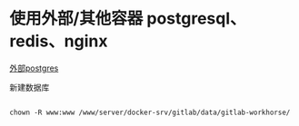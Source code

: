 # 使用外部/其他容器 postgresql、redis、nginx

[外部postgres](https://docs.gitlab.com/ee/administration/postgresql/external.html)

新建数据库

```shell

chown -R www:www /www/server/docker-srv/gitlab/data/gitlab-workhorse/

```